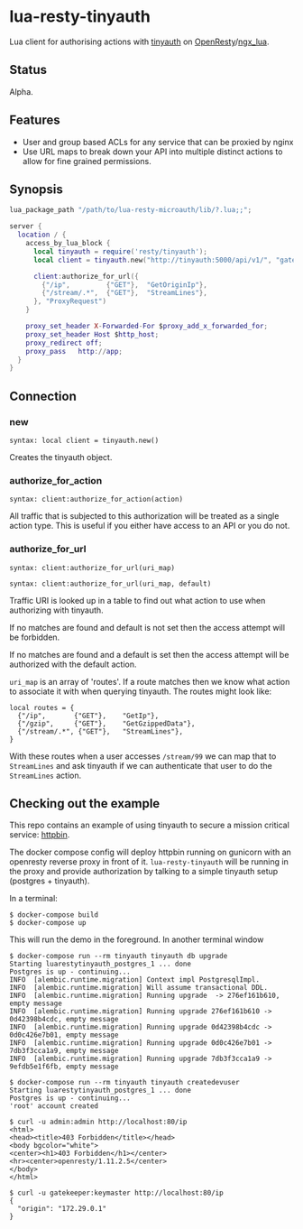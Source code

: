 # lua-resty-tinyauth

Lua client for authorising actions with [tinyauth](https://github.com/tinyauth/tinyauth) on [OpenResty](http://openresty.org/)/[ngx_lua](https://github.com/openresty/lua-nginx-module).

## Status

Alpha.

## Features

 * User and group based ACLs for any service that can be proxied by nginx
 * Use URL maps to break down your API into multiple distinct actions to allow for fine grained permissions.

## Synopsis

```` lua
lua_package_path "/path/to/lua-resty-microauth/lib/?.lua;;";

server {
  location / {
    access_by_lua_block {
      local tinyauth = require('resty/tinyauth');
      local client = tinyauth.new("http://tinyauth:5000/api/v1/", "gatekeeper", "keymaster")

      client:authorize_for_url({
        {"/ip",         {"GET"},  "GetOriginIp"},
        {"/stream/.*",  {"GET"},  "StreamLines"},
      }, "ProxyRequest")
    }

    proxy_set_header X-Forwarded-For $proxy_add_x_forwarded_for;
    proxy_set_header Host $http_host;
    proxy_redirect off;
    proxy_pass   http://app;
  }
}
````

## Connection

### new

`syntax: local client = tinyauth.new()`

Creates the tinyauth object.

### authorize_for_action

`syntax: client:authorize_for_action(action)`

All traffic that is subjected to this authorization will be treated as a single action type. This is useful if you either have access to an API or you do not.

### authorize_for_url

`syntax: client:authorize_for_url(uri_map)`

`syntax: client:authorize_for_url(uri_map, default)`

Traffic URI is looked up in a table to find out what action to use when authorizing with tinyauth.

If no matches are found and default is not set then the access attempt will be forbidden.

If no matches are found and a default is set then the access attempt will be authorized with the default action.

`uri_map` is an array of 'routes'. If a route matches then we know what action to associate it with when querying tinyauth. The routes might look like:

```
local routes = {
  {"/ip",       {"GET"},    "GetIp"},
  {"/gzip",     {"GET"},    "GetGzippedData"},
  {"/stream/.*", {"GET"},   "StreamLines"},
}
```

With these routes when a user accesses `/stream/99` we can map that to `StreamLines` and ask tinyauth if we can authenticate that user to do the `StreamLines` action.


## Checking out the example

This repo contains an example of using tinyauth to secure a mission critical service: [httpbin](https://httpbin.org).

The docker compose config will deploy httpbin running on gunicorn with an openresty reverse proxy in front of it. `lua-resty-tinyauth` will be running in the proxy and provide authorization by talking to a simple tinyauth setup (postgres + tinyauth).

In a terminal:

```
$ docker-compose build
$ docker-compose up
```

This will run the demo in the foreground. In another terminal window

```
$ docker-compose run --rm tinyauth tinyauth db upgrade
Starting luarestytinyauth_postgres_1 ... done
Postgres is up - continuing...
INFO  [alembic.runtime.migration] Context impl PostgresqlImpl.
INFO  [alembic.runtime.migration] Will assume transactional DDL.
INFO  [alembic.runtime.migration] Running upgrade  -> 276ef161b610, empty message
INFO  [alembic.runtime.migration] Running upgrade 276ef161b610 -> 0d42398b4cdc, empty message
INFO  [alembic.runtime.migration] Running upgrade 0d42398b4cdc -> 0d0c426e7b01, empty message
INFO  [alembic.runtime.migration] Running upgrade 0d0c426e7b01 -> 7db3f3cca1a9, empty message
INFO  [alembic.runtime.migration] Running upgrade 7db3f3cca1a9 -> 9efdb5e1f6fb, empty message

$ docker-compose run --rm tinyauth tinyauth createdevuser
Starting luarestytinyauth_postgres_1 ... done
Postgres is up - continuing...
'root' account created

$ curl -u admin:admin http://localhost:80/ip
<html>
<head><title>403 Forbidden</title></head>
<body bgcolor="white">
<center><h1>403 Forbidden</h1></center>
<hr><center>openresty/1.11.2.5</center>
</body>
</html>

$ curl -u gatekeeper:keymaster http://localhost:80/ip
{
  "origin": "172.29.0.1"
}
```
